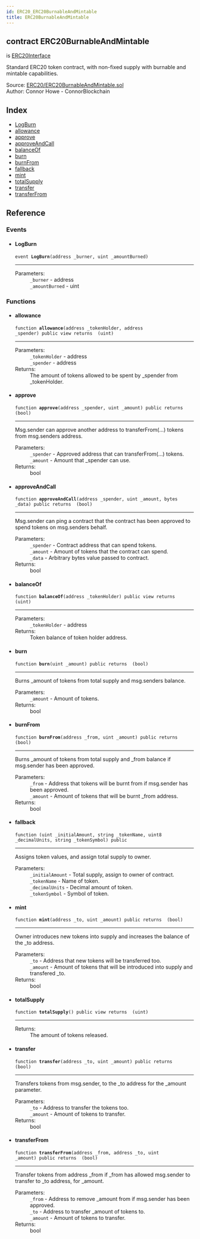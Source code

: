 ```yaml
---
id: ERC20_ERC20BurnableAndMintable
title: ERC20BurnableAndMintable
---
```


<div class="contract-doc"><div class="contract"><h2 class="contract-header"><span class="contract-kind">contract</span> ERC20BurnableAndMintable</h2><p class="base-contracts"><span>is</span> <a href="ERC20_ERC20Interface.html">ERC20Interface</a></p><p class="description">Standard ERC20 token contract, with non-fixed supply with burnable and mintable capabilities.</p><div class="source">Source: <a href="https://github.com/WOM-Protocol/WOM-Ethe/blob/v1.0.0/contracts/ERC20/ERC20BurnableAndMintable.sol" target="_blank">ERC20/ERC20BurnableAndMintable.sol</a></div><div class="author">Author: Connor Howe - ConnorBlockchain</div></div><div class="index"><h2>Index</h2><ul><li><a href="ERC20_ERC20BurnableAndMintable.html#LogBurn">LogBurn</a></li><li><a href="ERC20_ERC20BurnableAndMintable.html#allowance">allowance</a></li><li><a href="ERC20_ERC20BurnableAndMintable.html#approve">approve</a></li><li><a href="ERC20_ERC20BurnableAndMintable.html#approveAndCall">approveAndCall</a></li><li><a href="ERC20_ERC20BurnableAndMintable.html#balanceOf">balanceOf</a></li><li><a href="ERC20_ERC20BurnableAndMintable.html#burn">burn</a></li><li><a href="ERC20_ERC20BurnableAndMintable.html#burnFrom">burnFrom</a></li><li><a href="ERC20_ERC20BurnableAndMintable.html#">fallback</a></li><li><a href="ERC20_ERC20BurnableAndMintable.html#mint">mint</a></li><li><a href="ERC20_ERC20BurnableAndMintable.html#totalSupply">totalSupply</a></li><li><a href="ERC20_ERC20BurnableAndMintable.html#transfer">transfer</a></li><li><a href="ERC20_ERC20BurnableAndMintable.html#transferFrom">transferFrom</a></li></ul></div><div class="reference"><h2>Reference</h2><div class="events"><h3>Events</h3><ul><li><div class="item event"><span id="LogBurn" class="anchor-marker"></span><h4 class="name">LogBurn</h4><div class="body"><code class="signature">event <strong>LogBurn</strong><span>(address _burner, uint _amountBurned) </span></code><hr/><dl><dt><span class="label-parameters">Parameters:</span></dt><dd><div><code>_burner</code> - address</div><div><code>_amountBurned</code> - uint</div></dd></dl></div></div></li></ul></div><div class="functions"><h3>Functions</h3><ul><li><div class="item function"><span id="allowance" class="anchor-marker"></span><h4 class="name">allowance</h4><div class="body"><code class="signature">function <strong>allowance</strong><span>(address _tokenHolder, address _spender) </span><span>public </span><span>view </span><span>returns  (uint) </span></code><hr/><dl><dt><span class="label-parameters">Parameters:</span></dt><dd><div><code>_tokenHolder</code> - address</div><div><code>_spender</code> - address</div></dd><dt><span class="label-return">Returns:</span></dt><dd>The amount of tokens allowed to be spent by _spender from _tokenHolder.</dd></dl></div></div></li><li><div class="item function"><span id="approve" class="anchor-marker"></span><h4 class="name">approve</h4><div class="body"><code class="signature">function <strong>approve</strong><span>(address _spender, uint _amount) </span><span>public </span><span>returns  (bool) </span></code><hr/><div class="description"><p>Msg.sender can approve another address to transferFrom(...) tokens from msg.senders address.</p></div><dl><dt><span class="label-parameters">Parameters:</span></dt><dd><div><code>_spender</code> - Approved address that can transferFrom(...) tokens.</div><div><code>_amount</code> - Amount that _spender can use.</div></dd><dt><span class="label-return">Returns:</span></dt><dd>bool</dd></dl></div></div></li><li><div class="item function"><span id="approveAndCall" class="anchor-marker"></span><h4 class="name">approveAndCall</h4><div class="body"><code class="signature">function <strong>approveAndCall</strong><span>(address _spender, uint _amount, bytes _data) </span><span>public </span><span>returns  (bool) </span></code><hr/><div class="description"><p>Msg.sender can ping a contract that the contract has been approved to spend tokens on msg.senders behalf.</p></div><dl><dt><span class="label-parameters">Parameters:</span></dt><dd><div><code>_spender</code> - Contract address that can spend tokens.</div><div><code>_amount</code> - Amount of tokens that the contract can spend.</div><div><code>_data</code> - Arbitrary bytes value passed to contract.</div></dd><dt><span class="label-return">Returns:</span></dt><dd>bool</dd></dl></div></div></li><li><div class="item function"><span id="balanceOf" class="anchor-marker"></span><h4 class="name">balanceOf</h4><div class="body"><code class="signature">function <strong>balanceOf</strong><span>(address _tokenHolder) </span><span>public </span><span>view </span><span>returns  (uint) </span></code><hr/><dl><dt><span class="label-parameters">Parameters:</span></dt><dd><div><code>_tokenHolder</code> - address</div></dd><dt><span class="label-return">Returns:</span></dt><dd>Token balance of token holder address.</dd></dl></div></div></li><li><div class="item function"><span id="burn" class="anchor-marker"></span><h4 class="name">burn</h4><div class="body"><code class="signature">function <strong>burn</strong><span>(uint _amount) </span><span>public </span><span>returns  (bool) </span></code><hr/><div class="description"><p>Burns _amount of tokens from total supply and msg.senders balance.</p></div><dl><dt><span class="label-parameters">Parameters:</span></dt><dd><div><code>_amount</code> - Amount of tokens.</div></dd><dt><span class="label-return">Returns:</span></dt><dd>bool</dd></dl></div></div></li><li><div class="item function"><span id="burnFrom" class="anchor-marker"></span><h4 class="name">burnFrom</h4><div class="body"><code class="signature">function <strong>burnFrom</strong><span>(address _from, uint _amount) </span><span>public </span><span>returns  (bool) </span></code><hr/><div class="description"><p>Burns _amount of tokens from total supply and _from balance if msg.sender has been approved.</p></div><dl><dt><span class="label-parameters">Parameters:</span></dt><dd><div><code>_from</code> - Address that tokens will be burnt from if msg.sender has been approved.</div><div><code>_amount</code> - Amount of tokens that will be burnt _from address.</div></dd><dt><span class="label-return">Returns:</span></dt><dd>bool</dd></dl></div></div></li><li><div class="item function"><span id="fallback" class="anchor-marker"></span><h4 class="name">fallback</h4><div class="body"><code class="signature">function <strong></strong><span>(uint _initialAmount, string _tokenName, uint8 _decimalUnits, string _tokenSymbol) </span><span>public </span></code><hr/><div class="description"><p>Assigns token values, and assign total supply to owner.</p></div><dl><dt><span class="label-parameters">Parameters:</span></dt><dd><div><code>_initialAmount</code> - Total supply, assign to owner of contract.</div><div><code>_tokenName</code> - Name of token.</div><div><code>_decimalUnits</code> - Decimal amount of token.</div><div><code>_tokenSymbol</code> - Symbol of token.</div></dd></dl></div></div></li><li><div class="item function"><span id="mint" class="anchor-marker"></span><h4 class="name">mint</h4><div class="body"><code class="signature">function <strong>mint</strong><span>(address _to, uint _amount) </span><span>public </span><span>returns  (bool) </span></code><hr/><div class="description"><p>Owner introduces new tokens into supply and increases the balance of the _to address.</p></div><dl><dt><span class="label-parameters">Parameters:</span></dt><dd><div><code>_to</code> - Address that new tokens will be transferred too.</div><div><code>_amount</code> - Amount of tokens that will be introduced into supply and transfered _to.</div></dd><dt><span class="label-return">Returns:</span></dt><dd>bool</dd></dl></div></div></li><li><div class="item function"><span id="totalSupply" class="anchor-marker"></span><h4 class="name">totalSupply</h4><div class="body"><code class="signature">function <strong>totalSupply</strong><span>() </span><span>public </span><span>view </span><span>returns  (uint) </span></code><hr/><dl><dt><span class="label-return">Returns:</span></dt><dd>The amount of tokens released.</dd></dl></div></div></li><li><div class="item function"><span id="transfer" class="anchor-marker"></span><h4 class="name">transfer</h4><div class="body"><code class="signature">function <strong>transfer</strong><span>(address _to, uint _amount) </span><span>public </span><span>returns  (bool) </span></code><hr/><div class="description"><p>Transfers tokens from msg.sender, to the _to address for the _amount parameter.</p></div><dl><dt><span class="label-parameters">Parameters:</span></dt><dd><div><code>_to</code> - Address to transfer the tokens too.</div><div><code>_amount</code> - Amount of tokens to transfer.</div></dd><dt><span class="label-return">Returns:</span></dt><dd>bool</dd></dl></div></div></li><li><div class="item function"><span id="transferFrom" class="anchor-marker"></span><h4 class="name">transferFrom</h4><div class="body"><code class="signature">function <strong>transferFrom</strong><span>(address _from, address _to, uint _amount) </span><span>public </span><span>returns  (bool) </span></code><hr/><div class="description"><p>Transfer tokens from address _from if _from has allowed msg.sender to transfer to _to address, for _amount.</p></div><dl><dt><span class="label-parameters">Parameters:</span></dt><dd><div><code>_from</code> - Address to remove _amount from if msg.sender has been approved.</div><div><code>_to</code> - Address to transfer _amount of tokens to.</div><div><code>_amount</code> - Amount of tokens to transfer.</div></dd><dt><span class="label-return">Returns:</span></dt><dd>bool</dd></dl></div></div></li></ul></div></div></div>
